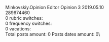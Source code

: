 Minkovskiy.Opinion	Editor Opinion 3 2019.05.10\
289674460\
0 rubric switches:\
0 frequency switches:\
0 vacations:\
Total posts amount: 0	Posts dates amount: 0\
